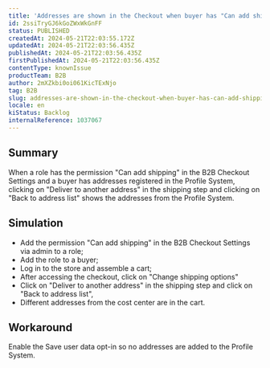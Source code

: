 ```yaml
---
title: 'Addresses are shown in the Checkout when buyer has "Can add shipping" permission'
id: 2ssiTryGJ6kGoZWxWkGnFF
status: PUBLISHED
createdAt: 2024-05-21T22:03:55.172Z
updatedAt: 2024-05-21T22:03:56.435Z
publishedAt: 2024-05-21T22:03:56.435Z
firstPublishedAt: 2024-05-21T22:03:56.435Z
contentType: knownIssue
productTeam: B2B
author: 2mXZkbi0oi061KicTExNjo
tag: B2B
slug: addresses-are-shown-in-the-checkout-when-buyer-has-can-add-shipping-permission
locale: en
kiStatus: Backlog
internalReference: 1037067
---
```


## Summary


When a role has the permission "Can add shipping" in the B2B Checkout Settings and a buyer has addresses registered in the Profile System, clicking on "Deliver to another address" in the shipping step and clicking on "Back to address list" shows the addresses from the Profile System.


##

## Simulation



- Add the permission "Can add shipping" in the B2B Checkout Settings via admin to a role;
- Add the role to a buyer;
- Log in to the store and assemble a cart;
- After accessing the checkout, click on "Change shipping options"
- Click on "Deliver to another address" in the shipping step and click on "Back to address list",
- Different addresses from the cost center are in the cart.


##

## Workaround


Enable the Save user data opt-in so no addresses are added to the Profile System.




